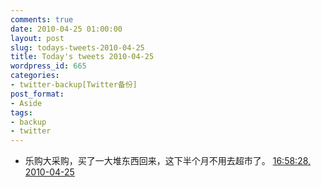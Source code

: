```yaml
---
comments: true
date: 2010-04-25 01:00:00
layout: post
slug: todays-tweets-2010-04-25
title: Today's tweets 2010-04-25
wordpress_id: 665
categories:
- twitter-backup[Twitter备份]
post_format:
- Aside
tags:
- backup
- twitter
---
```





  * 乐购大采购，买了一大堆东西回来，这下半个月不用去超市了。 [16:58:28, 2010-04-25](http://twitter.com/gfrog/statuses/12812638953)




